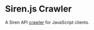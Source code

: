# Siren.js Crawler

A Siren API [crawler](https://en.wikipedia.org/wiki/Web_crawler) for JavaScript clients.
